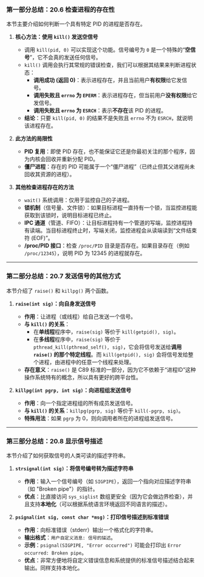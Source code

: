 ### 第一部分总结：20.6 检查进程的存在性

本节主要介绍如何判断一个具有特定 PID 的进程是否存在。

1.  **核心方法：使用 `kill()` 发送空信号**
    * 调用 `kill(pid, 0)` 可以实现这个功能。信号编号为 `0` 是一个特殊的“**空信号**”，它不会真的发送任何信号。
    * `kill()` 调用会执行其常规的错误检查，我们可以根据其结果来判断进程状态：
        * **调用成功 (返回 0)**：表示进程存在，并且当前用户**有权限**给它发信号。
        * **调用失败且 `errno` 为 `EPERM`**：表示进程存在，但当前用户**没有权限**给它发信号。
        * **调用失败且 `errno` 为 `ESRCH`**：表示**不存在**该 PID 的进程。
    * **结论**：只要 `kill(pid, 0)` 的结果不是失败且 `errno` 不为 `ESRCH`，就说明该进程存在。

2.  **此方法的局限性**
    * **PID 复用**：即使 PID 存在，也不能保证它还是你最初关注的那个程序，因为内核会回收并重新分配 PID。
    * **僵尸进程**：存在的 PID 可能属于一个“僵尸进程”（已终止但其父进程尚未回收其资源的进程）。

3.  **其他检查进程存在的方法**
    * `wait()` 系统调用：仅用于监控自己的子进程。
    * **锁机制**（信号量、文件锁）：如果目标进程一直持有一个锁，当监控进程能获取到该锁时，说明目标进程已终止。
    * **IPC 通道**（管道、FIFO）：让目标进程持有一个管道的写端，监控进程持有读端。当目标进程终止时，写端关闭，监控进程会从读端读到“文件结束符 (EOF)”。
    * **/proc/PID 接口**：检查 `/proc/PID` 目录是否存在。如果目录存在（例如 `/proc/12345`），说明 PID 为 12345 的进程就存在。

---

### 第二部分总结：20.7 发送信号的其他方式

本节介绍了 `raise()` 和 `killpg()` 两个函数。

1.  **`raise(int sig)`：向自身发送信号**
    * **作用**：让进程（或线程）给自己发送一个信号。
    * **与 `kill()` 的关系**：
        * 在**单线程**程序中，`raise(sig)` 等价于 `kill(getpid(), sig)`。
        * 在**多线程**程序中，`raise(sig)` 等价于 `pthread_kill(pthread_self(), sig)`，它会将信号发送给**调用 `raise()` 的那个特定线程**。而 `kill(getpid(), sig)` 会将信号发给整个进程，由进程中的任意一个线程来处理。
    * **存在意义**：`raise()` 是 C89 标准的一部分，因为它不依赖于“进程ID”这种操作系统特有的概念，所以具有更好的跨平台性。

2.  **`killpg(int pgrp, int sig)`：向进程组发送信号**
    * **作用**：向一个指定进程组的所有成员发送信号。
    * **与 `kill()` 的关系**：`killpg(pgrp, sig)` 等价于 `kill(-pgrp, sig)`。
    * **特殊用法**：如果 `pgrp` 为 0，则向调用者所在的进程组发送信号。

---

### 第三部分总结：20.8 显示信号描述

本节介绍了如何获取信号的人类可读的描述字符串。

1.  **`strsignal(int sig)`：将信号编号转为描述字符串**
    * **作用**：输入一个信号编号（如 `SIGPIPE`），返回一个指向对应描述字符串（如 "Broken pipe"）的指针。
    * **优点**：比直接访问 `sys_siglist` 数组更安全（因为它会做边界检查），并且支持**本地化**（可以根据系统语言环境返回不同语言的描述）。

2.  **`psignal(int sig, const char *msg)`：打印信号描述到标准错误**
    * **作用**：向标准错误（stderr）输出一个格式化的字符串。
    * **输出格式**：`用户自定义消息: 信号的描述`。
    * **示例**：`psignal(SIGPIPE, "Error occurred")` 可能会打印出 `Error occurred: Broken pipe`。
    * **优点**：非常方便地将自定义错误信息和系统提供的标准信号描述结合起来输出。同样支持本地化。